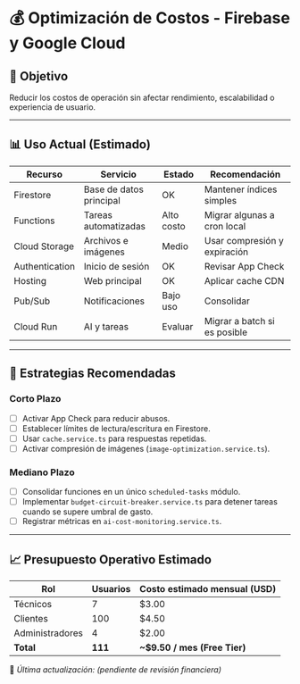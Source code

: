 # 💰 Optimización de Costos - Firebase y Google Cloud

## 📘 Objetivo
Reducir los costos de operación sin afectar rendimiento, escalabilidad o experiencia de usuario.

---

## 📊 Uso Actual (Estimado)
| Recurso | Servicio | Estado | Recomendación |
|----------|-----------|--------|----------------|
| Firestore | Base de datos principal | OK | Mantener índices simples |
| Functions | Tareas automatizadas | Alto costo | Migrar algunas a cron local |
| Cloud Storage | Archivos e imágenes | Medio | Usar compresión y expiración |
| Authentication | Inicio de sesión | OK | Revisar App Check |
| Hosting | Web principal | OK | Aplicar cache CDN |
| Pub/Sub | Notificaciones | Bajo uso | Consolidar |
| Cloud Run | AI y tareas | Evaluar | Migrar a batch si es posible |

---

## 🧠 Estrategias Recomendadas

### Corto Plazo
- [ ] Activar App Check para reducir abusos.
- [ ] Establecer límites de lectura/escritura en Firestore.
- [ ] Usar `cache.service.ts` para respuestas repetidas.
- [ ] Activar compresión de imágenes (`image-optimization.service.ts`).

### Mediano Plazo
- [ ] Consolidar funciones en un único `scheduled-tasks` módulo.
- [ ] Implementar `budget-circuit-breaker.service.ts` para detener tareas cuando se supere umbral de gasto.
- [ ] Registrar métricas en `ai-cost-monitoring.service.ts`.

---

## 📈 Presupuesto Operativo Estimado

| Rol | Usuarios | Costo estimado mensual (USD) |
|------|-----------|-----------------------------|
| Técnicos | 7 | $3.00 |
| Clientes | 100 | $4.50 |
| Administradores | 4 | $2.00 |
| **Total** | **111** | **~$9.50 / mes (Free Tier)** |

📍 *Última actualización:* _(pendiente de revisión financiera)_